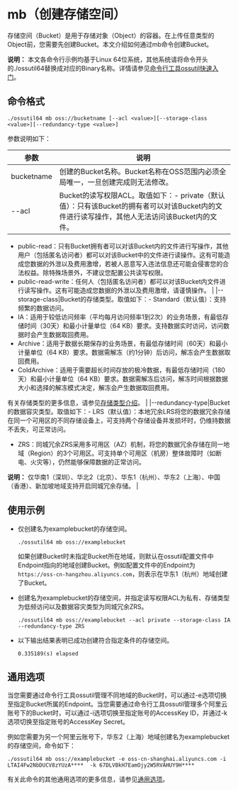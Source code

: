 # mb（创建存储空间）

存储空间（Bucket）是用于存储对象（Object）的容器。在上传任意类型的Object前，您需要先创建Bucket。本文介绍如何通过mb命令创建Bucket。

**说明：** 本文各命令行示例均基于Linux 64位系统，其他系统请将命令开头的./ossutil64替换成对应的Binary名称。详情请参见[命令行工具ossutil快速入门](/cn.zh-CN/快速入门/命令行工具ossutil快速入门.md)。

## 命令格式

```
./ossutil64 mb oss://bucketname [--acl <value>][--storage-class <value>][--redundancy-type <value>]
```

参数说明如下：

|参数|说明|
|--|--|
|bucketname|创建的Bucket名称。Bucket名称在OSS范围内必须全局唯一，一旦创建完成则无法修改。|
|--acl|Bucket的读写权限ACL。取值如下：-   private（默认值）：只有该Bucket的拥有者可以对该Bucket内的文件进行读写操作，其他人无法访问该Bucket内的文件。
-   public-read：只有Bucket拥有者可以对该Bucket内的文件进行写操作，其他用户（包括匿名访问者）都可以对该Bucket中的文件进行读操作。这有可能造成您数据的外泄以及费用激增，若被人恶意写入违法信息还可能会侵害您的合法权益。除特殊场景外，不建议您配置公共读写权限。
-   public-read-write：任何人（包括匿名访问者）都可以对该Bucket内文件进行读写操作。这有可能造成您数据的外泄以及费用激增，请谨慎操作。 |
|--storage-class|Bucket的存储类型。取值如下：-   Standard（默认值）：支持频繁的数据访问。
-   IA：适用于较低访问频率（平均每月访问频率1到2次）的业务场景，有最低存储时间（30天）和最小计量单位（64 KB）要求。支持数据实时访问，访问数据时会产生数据取回费用。
-   Archive：适用于数据长期保存的业务场景，有最低存储时间（60天）和最小计量单位（64 KB）要求。数据需解冻（约1分钟）后访问，解冻会产生数据取回费用。
-   ColdArchive：适用于需要超长时间存放的极冷数据，有最低存储时间（180天）和最小计量单位（64 KB）要求。数据需解冻后访问，解冻时间根据数据大小和选择的解冻模式决定，解冻会产生数据取回费用。

有关存储类型的更多信息，请参见[存储类型介绍](/cn.zh-CN/开发指南/存储类型/存储类型介绍.md)。 |
|--redundancy-type|Bucket的数据容灾类型。取值如下：-   LRS（默认值）：本地冗余LRS将您的数据冗余存储在同一个可用区的不同存储设备上，可支持两个存储设备并发损坏时，仍维持数据不丢失，可正常访问。
-   ZRS：同城冗余ZRS采用多可用区（AZ）机制，将您的数据冗余存储在同一地域（Region）的3个可用区。可支持单个可用区（机房）整体故障时（如断电、火灾等），仍然能够保障数据的正常访问。

**说明：** 仅华南1（深圳）、华北2（北京）、华东1（杭州）、华东2（上海）、中国（香港）、新加坡地域支持开启同城冗余存储。 |

## 使用示例

-   仅创建名为examplebucket的存储空间。

    ```
    ./ossutil64 mb oss://examplebucket
    ```

    如果创建Bucket时未指定Bucket所在地域，则默认在ossutil配置文件中Endpoint指向的地域创建Bucket。例如配置文件中的Endpoint为`https://oss-cn-hangzhou.aliyuncs.com`，则表示在华东1（杭州）地域创建了Bucket。

-   创建名为examplebucket的存储空间，并指定读写权限ACL为私有、存储类型为低频访问以及数据容灾类型为同城冗余ZRS。

    ```
    ./ossutil64 mb oss://examplebucket --acl private --storage-class IA --redundancy-type ZRS
    ```

-   以下输出结果表明已成功创建符合指定条件的存储空间。

    ```
    0.335189(s) elapsed
    ```


## 通用选项

当您需要通过命令行工具ossutil管理不同地域的Bucket时，可以通过-e选项切换至指定Bucket所属的Endpoint。当您需要通过命令行工具ossutil管理多个阿里云账号下的Bucket时，可以通过-i选项切换至指定账号的AccessKey ID，并通过-k选项切换至指定账号的AccessKey Secret。

例如您需要为另一个阿里云账号下，华东2（上海）地域创建名为examplebucket的存储空间，命令如下：

```
./ossutil64 mb oss://examplebucket -e oss-cn-shanghai.aliyuncs.com -i LTAI4Fw2NbDUCV8zYUzA****  -k 67DLVBkH7EamOjy2W5RVAHUY9H****
```

有关此命令的其他通用选项的更多信息，请参见[通用选项](/cn.zh-CN/常用工具/命令行工具ossutil/查看选项.md)。

